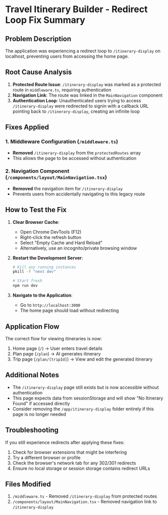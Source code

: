 # Travel Itinerary Builder - Redirect Loop Fix Summary

## Problem Description
The application was experiencing a redirect loop to `/itinerary-display` on localhost, preventing users from accessing the home page.

## Root Cause Analysis
1. **Protected Route Issue**: `/itinerary-display` was marked as a protected route in `middleware.ts`, requiring authentication
2. **Navigation Link**: The route was linked in the `MainNavigation` component
3. **Authentication Loop**: Unauthenticated users trying to access `/itinerary-display` were redirected to signin with a callback URL pointing back to `/itinerary-display`, creating an infinite loop

## Fixes Applied

### 1. Middleware Configuration (`/middleware.ts`)
- **Removed** `/itinerary-display` from the `protectedRoutes` array
- This allows the page to be accessed without authentication

### 2. Navigation Component (`/components/layout/MainNavigation.tsx`)
- **Removed** the navigation item for `/itinerary-display`
- Prevents users from accidentally navigating to this legacy route

## How to Test the Fix

1. **Clear Browser Cache**:
   - Open Chrome DevTools (F12)
   - Right-click the refresh button
   - Select "Empty Cache and Hard Reload"
   - Alternatively, use an incognito/private browsing window

2. **Restart the Development Server**:
   ```bash
   # Kill any running instances
   pkill -f "next dev"
   
   # Start fresh
   npm run dev
   ```

3. **Navigate to the Application**:
   - Go to `http://localhost:3000`
   - The home page should load without redirecting

## Application Flow
The correct flow for viewing itineraries is now:
1. Home page (`/`) → User enters travel details
2. Plan page (`/plan`) → AI generates itinerary
3. Trip page (`/plan/[tripId]`) → View and edit the generated itinerary

## Additional Notes
- The `/itinerary-display` page still exists but is now accessible without authentication
- This page expects data from sessionStorage and will show "No Itinerary Found" if accessed directly
- Consider removing the `/app/itinerary-display` folder entirely if this page is no longer needed

## Troubleshooting
If you still experience redirects after applying these fixes:
1. Check for browser extensions that might be interfering
2. Try a different browser or profile
3. Check the browser's network tab for any 302/301 redirects
4. Ensure no local storage or session storage contains redirect URLs

## Files Modified
1. `/middleware.ts` - Removed `/itinerary-display` from protected routes
2. `/components/layout/MainNavigation.tsx` - Removed navigation link to `/itinerary-display`